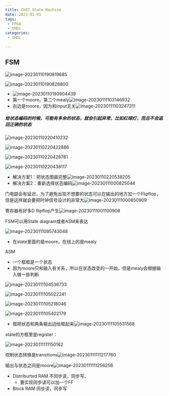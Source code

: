 ```yaml
---
title: Ch07 State Machine
date: 2023-01-01
tags:
 - FPGA
 - VHDL
categories:
 - VHDL

---
```




## FSM

![image-20230110190819685](https://markdown-1301334775.cos.eu-frankfurt.myqcloud.com/image-20230110190819685.png)

![image-20230110190828800](https://markdown-1301334775.cos.eu-frankfurt.myqcloud.com/image-20230110190828800.png)

+ ![image-20230110190904439](https://markdown-1301334775.cos.eu-frankfurt.myqcloud.com/image-20230110190904439.png)
+ 第一个moore，第二个mealy![image-20230111103146932](https://markdown-1301334775.cos.eu-frankfurt.myqcloud.com/image-20230111103146932.png)
+ 右边是moore，因为和input无关![image-20230111103247311](https://markdown-1301334775.cos.eu-frankfurt.myqcloud.com/image-20230111103247311.png)



##### 给状态编码的时候，可能有多余的状态，就会引起异常，比如红绿灯，而且不会返回正确的状态

![image-20230110220410232](https://markdown-1301334775.cos.eu-frankfurt.myqcloud.com/image-20230110220410232.png)

![image-20230110220422886](https://markdown-1301334775.cos.eu-frankfurt.myqcloud.com/image-20230110220422886.png)

![image-20230110220428781](https://markdown-1301334775.cos.eu-frankfurt.myqcloud.com/image-20230110220428781.png)

![image-20230110220438117](https://markdown-1301334775.cos.eu-frankfurt.myqcloud.com/image-20230110220438117.png)



+ 解决方案1：把状态图画完整![image-20230110220538205](https://markdown-1301334775.cos.eu-frankfurt.myqcloud.com/image-20230110220538205.png)
+ 解决方案2：重新选择状态编码![image-20230111000825044](https://markdown-1301334775.cos.eu-frankfurt.myqcloud.com/image-20230111000825044.png)



门电路会有延迟，为了避免出现不想要的状态可以在输出的地方加一个Flipflop，但是这样就会要把时钟信号设计的非常大![image-20230111000850909](https://markdown-1301334775.cos.eu-frankfurt.myqcloud.com/image-20230111000850909.png)



寄存器有好多D flipflop产生![image-20230111001100908](https://markdown-1301334775.cos.eu-frankfurt.myqcloud.com/image-20230111001100908.png)



FSM可以用State diagram或者ASM来表达

![image-20230111095743048](https://markdown-1301334775.cos.eu-frankfurt.myqcloud.com/image-20230111095743048.png)

+ 在state里面的是moore，在线上的是mealy



ASM

+ 一个框框是一个状态
+ 因为moore只和输入有关系，所以在状态改变的一开始，但是mealy会根据输入做一些判断

![image-20230111104536733](https://markdown-1301334775.cos.eu-frankfurt.myqcloud.com/image-20230111104536733.png)

![image-20230111105022241](https://markdown-1301334775.cos.eu-frankfurt.myqcloud.com/image-20230111105022241.png)

![image-20230111105218046](https://markdown-1301334775.cos.eu-frankfurt.myqcloud.com/image-20230111105218046.png)

![image-20230111105402179](https://markdown-1301334775.cos.eu-frankfurt.myqcloud.com/image-20230111105402179.png)

+ 框把状态和两条输出边给框起来![image-20230111105531568](https://markdown-1301334775.cos.eu-frankfurt.myqcloud.com/image-20230111105531568.png)



state的方框里是register：

![image-20230111111150162](https://markdown-1301334775.cos.eu-frankfurt.myqcloud.com/image-20230111111150162.png)



控制状态转换是transitions![image-20230111111217760](https://markdown-1301334775.cos.eu-frankfurt.myqcloud.com/image-20230111111217760.png)



输出与状态之间是moore![image-20230111111256256](https://markdown-1301334775.cos.eu-frankfurt.myqcloud.com/image-20230111111256256.png)



+ Distriburted RAM 不同步读，同步写、
  + 要实现同步读可以加一个FF
+ Block RAM 同步读，同步写
